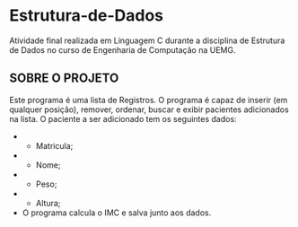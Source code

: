 # Estrutura-de-Dados

Atividade final realizada em Linguagem C durante a disciplina de Estrutura de Dados no curso de Engenharia de Computação na UEMG.


## SOBRE O PROJETO

Este programa é uma lista de Registros.
O programa é capaz de inserir (em qualquer posição), remover, ordenar, buscar e exibir pacientes adicionados na lista.
O paciente a ser adicionado tem os seguintes dados:
- - Matricula;
- - Nome;
- - Peso;
- - Altura;
- O programa calcula o IMC e salva junto aos dados.
